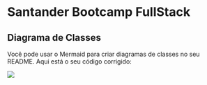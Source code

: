 # Santander Bootcamp FullStack

## Diagrama de Classes

Você pode usar o Mermaid para criar diagramas de classes no seu README. Aqui está o seu código corrigido:

[![](https://mermaid.ink/img/pako:eNqdUrtuwzAM_BWBY2EPXb0FKbo1S9AlVQdGolMBFmXogSII_O-VbRmBkzZDF5E8UryTyAsopwkaUB2G8GLw5NFKFmKKxXsgLy5jLES9j97wSTBaKshGKZc4CpxtQV8JY_L08Sna2QslsUWvhcpHiXf0HXIVZzMig-Qr89L6ljzZI_k1hididV56TgXiiB2yojXYGWviHVORe8tklOM1oikob_po5sSqyfS0R1ofShg_4r_804gkPEsQT3VdvM11IHf5XfbKm_-8vy1D-vXyqBYqsOQtGp13Z1IuIX5R3gxosqupxdRFCZKHXIopuv2ZFTTRJ6og9RojlW2DpsUuZJS0ic6_lX0cTQU98sG5pWb4AZNo3Wc?type=png)](https://mermaid-js.github.io/mermaid-live-editor/edit#pako:eNqdUrtuwzAM_BWBY2EPXb0FKbo1S9AlVQdGolMBFmXogSII_O-VbRmBkzZDF5E8UryTyAsopwkaUB2G8GLw5NFKFmKKxXsgLy5jLES9j97wSTBaKshGKZc4CpxtQV8JY_L08Sna2QslsUWvhcpHiXf0HXIVZzMig-Qr89L6ljzZI_k1hididV56TgXiiB2yojXYGWviHVORe8tklOM1oikob_po5sSqyfS0R1ofShg_4r_804gkPEsQT3VdvM11IHf5XfbKm_-8vy1D-vXyqBYqsOQtGp13Z1IuIX5R3gxosqupxdRFCZKHXIopuv2ZFTTRJ6og9RojlW2DpsUuZJS0ic6_lX0cTQU98sG5pWb4AZNo3Wc)
